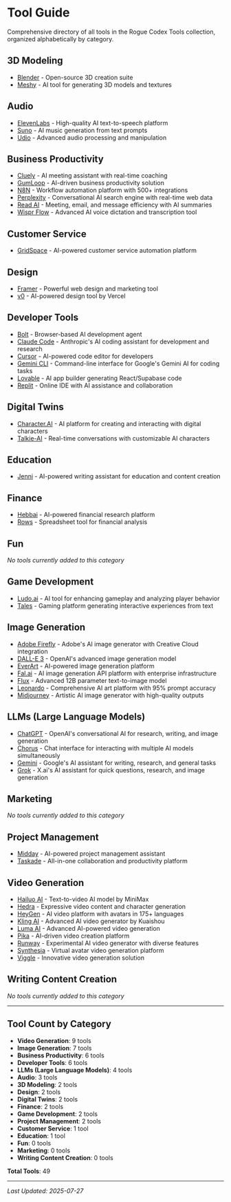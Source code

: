 # Tool Guide

Comprehensive directory of all tools in the Rogue Codex Tools collection, organized alphabetically by category.

## 3D Modeling
- [Blender](3D%20Modeling/Blender.md) - Open-source 3D creation suite
- [Meshy](3D%20Modeling/Meshy.md) - AI tool for generating 3D models and textures

## Audio
- [ElevenLabs](Audio/ElevenLabs.md) - High-quality AI text-to-speech platform
- [Suno](Audio/Suno.md) - AI music generation from text prompts
- [Udio](Audio/Udio.md) - Advanced audio processing and manipulation

## Business Productivity
- [Cluely](Business%20Productivity/Cluely.md) - AI meeting assistant with real-time coaching
- [GumLoop](Business%20Productivity/GumLoop.md) - AI-driven business productivity solution
- [N8N](Business%20Productivity/N8N.md) - Workflow automation platform with 500+ integrations
- [Perplexity](Business%20Productivity/Perplexity.md) - Conversational AI search engine with real-time web data
- [Read AI](Business%20Productivity/Read%20AI.md) - Meeting, email, and message efficiency with AI summaries
- [Wispr Flow](Business%20Productivity/Wispr%20Flow.md) - Advanced AI voice dictation and transcription tool

## Customer Service
- [GridSpace](Customer%20Service/GridSpace.md) - AI-powered customer service automation platform

## Design
- [Framer](Design/Framer.md) - Powerful web design and marketing tool
- [v0](Design/v0.md) - AI-powered design tool by Vercel

## Developer Tools
- [Bolt](Developer%20Tools/Bolt.md) - Browser-based AI development agent
- [Claude Code](Developer%20Tools/Claude%20Code.md) - Anthropic's AI coding assistant for development and research
- [Cursor](Developer%20Tools/Cursor.md) - AI-powered code editor for developers
- [Gemini CLI](Developer%20Tools/Gemini%20CLI.md) - Command-line interface for Google's Gemini AI for coding tasks
- [Lovable](Developer%20Tools/Lovable.md) - AI app builder generating React/Supabase code
- [Replit](Developer%20Tools/Replit.md) - Online IDE with AI assistance and collaboration

## Digital Twins
- [Character.AI](Digital%20Twins/Character.AI.md) - AI platform for creating and interacting with digital characters
- [Talkie-AI](Digital%20Twins/Talkie-AI.md) - Real-time conversations with customizable AI characters

## Education
- [Jenni](Education/Jenni.md) - AI-powered writing assistant for education and content creation

## Finance
- [Hebbai](Finance/Hebbai.md) - AI-powered financial research platform
- [Rows](Finance/Rows.md) - Spreadsheet tool for financial analysis

## Fun
*No tools currently added to this category*

## Game Development
- [Ludo.ai](Game%20Development/Ludo.ai.md) - AI tool for enhancing gameplay and analyzing player behavior
- [Tales](Game%20Development/Tales.md) - Gaming platform generating interactive experiences from text

## Image Generation
- [Adobe Firefly](Image%20Generation/Adobe%20Firefly.md) - Adobe's AI image generator with Creative Cloud integration
- [DALL-E 3](Image%20Generation/DALL-E%203.md) - OpenAI's advanced image generation model
- [EverArt](Image%20Generation/EverArt.md) - AI-powered image generation platform
- [Fal.ai](Image%20Generation/Fal.ai.md) - AI image generation API platform with enterprise infrastructure
- [Flux](Image%20Generation/Flux.md) - Advanced 12B parameter text-to-image model
- [Leonardo](Image%20Generation/Leonardo.md) - Comprehensive AI art platform with 95% prompt accuracy
- [Midjourney](Image%20Generation/Midjourney.md) - Artistic AI image generator with high-quality outputs

## LLMs (Large Language Models)
- [ChatGPT](LLMs/ChatGPT.md) - OpenAI's conversational AI for research, writing, and image generation
- [Chorus](LLMs/Chorus.md) - Chat interface for interacting with multiple AI models simultaneously
- [Gemini](LLMs/Gemini.md) - Google's AI assistant for writing, research, and general tasks
- [Grok](LLMs/Grok.md) - X.ai's AI assistant for quick questions, research, and image generation

## Marketing
*No tools currently added to this category*

## Project Management
- [Midday](Project%20Management/Midday.md) - AI-powered project management assistant
- [Taskade](Project%20Management/Taskade.md) - All-in-one collaboration and productivity platform

## Video Generation
- [Hailuo AI](Video%20Generation/Hailuo%20AI.md) - Text-to-video AI model by MiniMax
- [Hedra](Video%20Generation/Hedra.md) - Expressive video content and character generation
- [HeyGen](Video%20Generation/HeyGen.md) - AI video platform with avatars in 175+ languages
- [Kling AI](Video%20Generation/Kling%20AI.md) - Advanced AI video generator by Kuaishou
- [Luma AI](Video%20Generation/Luma%20AI.md) - Advanced AI-powered video generation
- [Pika](Video%20Generation/Pika.md) - AI-driven video creation platform
- [Runway](Video%20Generation/Runway.md) - Experimental AI video generator with diverse features
- [Synthesia](Video%20Generation/Synthesia.md) - Virtual avatar video generation platform
- [Viggle](Video%20Generation/Viggle.md) - Innovative video generation solution

## Writing Content Creation
*No tools currently added to this category*

---

## Tool Count by Category

- **Video Generation**: 9 tools
- **Image Generation**: 7 tools
- **Business Productivity**: 6 tools
- **Developer Tools**: 6 tools
- **LLMs (Large Language Models)**: 4 tools
- **Audio**: 3 tools
- **3D Modeling**: 2 tools
- **Design**: 2 tools
- **Digital Twins**: 2 tools
- **Finance**: 2 tools
- **Game Development**: 2 tools
- **Project Management**: 2 tools
- **Customer Service**: 1 tool
- **Education**: 1 tool
- **Fun**: 0 tools
- **Marketing**: 0 tools
- **Writing Content Creation**: 0 tools

**Total Tools**: 49

---

*Last Updated: 2025-07-27*